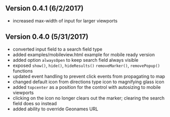 ## Version 0.4.1 (6/2/2017)
* increased max-width of input for larger viewports

## Version 0.4.0 (5/31/2017)
* converted input field to a search field type
* added examples/mobileview.html example for mobile ready version
* added option `alwaysOpen` to keep search field always visible
* exposed `show()`, `hide()`, `hideResults()` `removeMarker()`, `removePopup()` functions
* updated event handling to prevent click events from propagating to map
* changed default icon from directions type icon to magnifying glass icon
* added `topcenter` as a position for the control with autosizing to mobile viewports
* clicking on the icon no longer clears out the marker; clearing the search field does so instead
* added ability to override Geonames URL